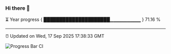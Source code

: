 ### Hi there 👋

⏳ Year progress { █████████████████████▁▁▁▁▁▁▁▁▁ } 71.16 %

---

⏰ Updated on Wed, 17 Sep 2025 17:38:33 GMT

![Progress Bar CI](https://github.com/IshwaranRudhara/GIT-ACTION/workflows/Progress%20Bar%20CI/badge.svg)
